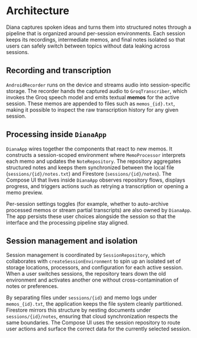 # Architecture

Diana captures spoken ideas and turns them into structured notes through a
pipeline that is organized around per-session environments. Each session keeps
its recordings, intermediate memos, and final notes isolated so that users can
safely switch between topics without data leaking across sessions.

## Recording and transcription

`AndroidRecorder` runs on the device and streams audio into session-specific
storage. The recorder hands the captured audio to `GroqTranscriber`, which
invokes the Groq speech model and emits textual **memos** for the active
session. These memos are appended to files such as `memos_{id}.txt`, making it
possible to inspect the raw transcription history for any given session.

## Processing inside `DianaApp`

`DianaApp` wires together the components that react to new memos. It constructs
a session-scoped environment where `MemoProcessor` interprets each memo and
updates the `NoteRepository`. The repository aggregates structured notes and
keeps them synchronized between the local file (`sessions/{id}/notes.txt`) and
Firestore (`sessions/{id}/notes`). The Compose UI that lives inside
`DianaApp` observes repository flows, displays progress, and triggers actions
such as retrying a transcription or opening a memo preview.

Per-session settings toggles (for example, whether to auto-archive processed
memos or stream partial transcripts) are also owned by `DianaApp`. The app
persists these user choices alongside the session so that the interface and the
processing pipeline stay aligned.

## Session management and isolation

Session management is coordinated by `SessionRepository`, which collaborates
with `createSessionEnvironment` to spin up an isolated set of storage
locations, processors, and configuration for each active session. When a user
switches sessions, the repository tears down the old environment and activates
another one without cross-contamination of notes or preferences.

By separating files under `sessions/{id}` and memo logs under `memos_{id}.txt`,
the application keeps the file system cleanly partitioned. Firestore mirrors
this structure by nesting documents under `sessions/{id}/notes`, ensuring that
cloud synchronization respects the same boundaries. The Compose UI uses the
session repository to route user actions and surface the correct data for the
currently selected session.
